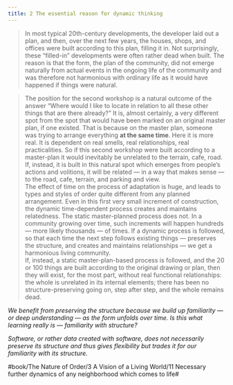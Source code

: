 ```yaml
---
title: 2 The essential reason for dynamic thinking
---
```


> In most typical 20th-century developments, the developer laid out a plan, and then, over the next few years, the houses, shops, and offices were built according to this plan, filling it in. Not surprisingly, these “filled-in” developments were often rather dead when built. The reason is that the form, the plan of the community, did not emerge naturally from actual events in the ongoing life of the community and was therefore not harmonious with ordinary life as it would have happened if things were natural.  

> The position for the second workshop is a natural outcome of the answer “Where would I like to locate in relation to all these other things that are there already?” It is, almost certainly, a very different spot from the spot that would have been marked on an original master plan, if one existed. That is because on the master plan, someone was trying to arrange everything **at the same time**. Here it is more real. It is dependent on real smells, real relationships, real practicalities. So if this second workshop were built according to a master-plan it would inevitably be unrelated to the terrain, cafe, road. If, instead, it is built in this natural spot which emerges from people’s actions and volitions, it will be related — in a way that makes sense — to the road, cafe, terrain, and parking and view.  
> The effect of time on the process of adaptation is huge, and leads to types and styles of order quite different from any planned arrangement. Even in this first very small increment of construction, the dynamic time-dependent process creates and maintains relatedness. The static master-planned process does not. In a community growing over time, such increments will happen hundreds — more likely thousands — of times. If a dynamic process is followed, so that each time the next step follows existing things — preserves the structure, and creates and maintains relationships — we get a harmonious living community.  
> If, instead, a static master-plan-based process is followed, and the 20 or 100 things are built according to the original drawing or plan, then they will exist, for the most part, without real functional relationships: the whole is unrelated in its internal elements; there has been no structure-preserving going on, step after step, and the whole remains dead.  

*We benefit from preserving the structure because we build up familiarity — or deep understanding — as the form unfolds over time. Is this what learning really is — familiarity with structure?*

*Software, or rather data created with software, does not necessarily preserve its structure and thus gives flexibility but trades it for our familiarity with its structure.*

#book/The Nature of Order/3 A Vision of a Living World/11 Necessary further dynamics of any neighborhood which comes to life#